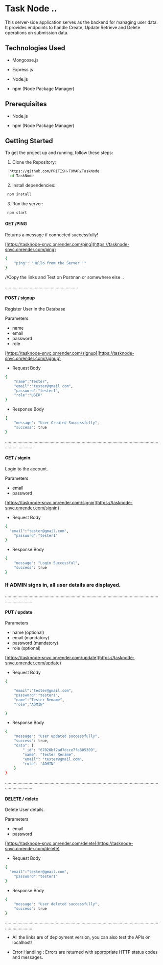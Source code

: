 
# Task Node .. 

This server-side application serves as the backend for managing user data. It provides endpoints to handle Create, Update Retrieve and Delete operations on submission data.



## Technologies Used

 * Mongoose.js

 * Express.js

 * Node.js

 * npm (Node Package Manager)


## Prerequisites

 * Node.js

 * npm (Node Package Manager)

## Getting Started

To get the project up and running, follow these steps:


1. Clone the Repository:

```bash
  https://github.com/PRITISH-TOMAR/TaskNode
  cd TaskNode
```
2. Install dependencies:
```bash
 npm install
```
3. Run the server:
```bash
 npm start
```


#### GET /PING 

Returns a message if connected successfully!

[https://tasknode-snvc.onrender.com/ping](https://tasknode-snvc.onrender.com/ping)

```bash
{
    "ping": "Hello from the Server !"
}
```
//Copy the links and Test on Postman or somewhere else ..

...........................................................




#### POST / signup

Register User in the Database

Parameters
* name 
* email 
* password
* role


[https://tasknode-snvc.onrender.com/signup](https://tasknode-snvc.onrender.com/signup)

* Request Body
```bash
{
    "name":"Tester",
    "email":"tester@gmail.com",
    "password":"tester1",
    "role":"USER"
}

```
* Response Body
```bash
{
    "message": "User Created Successfully",
    "success": true
}

```

..................................................................................................................................................

#### GET / signin

Login to the account.

Parameters
* email 
* password


[https://tasknode-snvc.onrender.com/signin](https://tasknode-snvc.onrender.com/signin)

  * Request Body
```bash
{
  "email":"tester@gmail.com",
    "password":"tester1"
}

```
* Response Body
```bash
{
    "message": "Login Successful",
    "success": true
}
```


### If ADMIN signs in, all user details are displayed.
..................................................................................................................................................


#### PUT / update


Parameters
* name  (optional)
* email  (mandatory)
* password (mandatory)
* role (optional)


[https://tasknode-snvc.onrender.com/update](https://tasknode-snvc.onrender.com/update)


* Request Body
```bash
{
 
    "email":"tester@gmail.com",
    "password":"tester1",
    "name":"Tester Rename",
    "role":"ADMIN"

}
```
* Response Body
```bash
{
    "message": "User updated successfully",
    "success": true,
    "data": {
        "_id": "67026bf2ad7dcce7fa805309",
        "name": "Tester Rename",
        "email": "tester@gmail.com",
        "role": "ADMIN"
    }
}
```

..................................................................................................................................................

#### DELETE / delete

Delete User details.

Parameters
* email 
* password


[https://tasknode-snvc.onrender.com/delete](https://tasknode-snvc.onrender.com/delete)
  

* Request Body
```bash
{
  "email":"tester@gmail.com",
    "password":"tester1"
}
```
* Response Body
```bash
{
    "message": "User deleted successfully",
    "success": true
}
```

..................................................................................................................................................











* All the links are of deployment version, you can also test the APIs on localhost!

 
*  Error Handling : 
   Errors are returned with appropriate HTTP status codes and messages.
